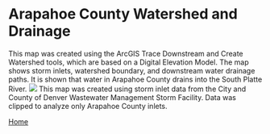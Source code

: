 # Arapahoe County Watershed and Drainage
This map was created using the ArcGIS Trace Downstream and Create Watershed tools, which are based on a Digital Elevation Model. The map shows storm inlets, watershed boundary, and downstream water drainage paths. It is shown that water in Arapahoe County drains into the South Platte River. 
<img src="https://github.com/user-attachments/assets/2315abcf-48e5-4db2-9d7b-eee60d168a40">
This map was created using storm inlet data from the City and County of Denver Wastewater Management Storm Facility. Data was clipped to analyze only Arapahoe County inlets. 

[Home](README.md)
